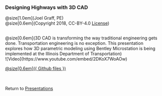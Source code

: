 ### Designing Highways with 3D CAD
@size[1.0em](Joel Graff, PE)<br>
@size[0.6em](Copyright 2018, CC-BY-4.0 [License](https://github.com/joelgraff/presentations/license.md))

<br>
@size[0.6em](3D CAD is transforming the way traditional engineering gets done.  Transportation engineering is no exception.  This presentation explores how 3D parametric modeling using Bentley Microstation is being implemented at the Illinois Department of Transportation)
<br>
![Video](https://www.youtube.com/embed/2DKoX7WoAOw)

<br>

[@size[0.6em]({ Github files })](https://github.com/joelgraff/presentations/tree/master/designing_highways_with_3d_cad)

<br><br>
<span syle="text-size:50%">
Return to [Presentations](https://gitpitch.com/joelgraff/presentations)
</span>